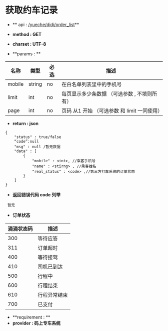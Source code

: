 # 获取约车记录

* ** api : [/yueche/didi/order_list](/yueche/didi/order_list)** 

* **method : GET**

* **charset : UTF-8**

* **params : **

| 名称|类型| 必选 | 描述|
| -- | -- | -- | -- |
| mobile  | string | no | 在白名单列表里中的手机号|
|limit|int|no|每页显示多少条数据 （可选参数 , 不填则所有） |
|page|int|no|页码 从1 开始  （可选参数 和 limit 一同使用）|


* **return : json**

```
{
    "status" : true/false
    “code”:null
    "msg" : null /暂无数据 
    "data" : [
        {
            "mobile" : <int>, //乘客手机号
            "name" : <stirng> , //乘客姓名
            "real_status" : <code> ,//第三方打车系统的订单状态
        }
    ]
}

```
* **返回错误代码 code 列举**

```
 暂无

```
* **订单状态**

|滴滴状态码|描述|
|--|--|
|300| 	等待应答|
|311 |	订单超时|
|400 |	等待接驾|
|410 |	司机已到达|
|500 |	行程中|
|600 |	行程结束|
|610 |	行程异常结束|
|700| 	已支付 |

* **requirement : **
* **provider : 码上专车系统**
